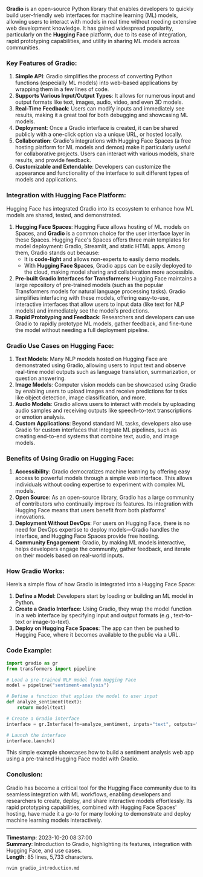 **Gradio** is an open-source Python library that enables developers to quickly build user-friendly web interfaces for machine learning (ML) models, allowing users to interact with models in real time without needing extensive web development knowledge. It has gained widespread popularity, particularly on the **Hugging Face** platform, due to its ease of integration, rapid prototyping capabilities, and utility in sharing ML models across communities.

### Key Features of Gradio:
1. **Simple API**: Gradio simplifies the process of converting Python functions (especially ML models) into web-based applications by wrapping them in a few lines of code. 
2. **Supports Various Input/Output Types**: It allows for numerous input and output formats like text, images, audio, video, and even 3D models.
3. **Real-Time Feedback**: Users can modify inputs and immediately see results, making it a great tool for both debugging and showcasing ML models.
4. **Deployment**: Once a Gradio interface is created, it can be shared publicly with a one-click option via a unique URL, or hosted locally.
5. **Collaboration**: Gradio's integrations with Hugging Face Spaces (a free hosting platform for ML models and demos) make it particularly useful for collaborative projects. Users can interact with various models, share results, and provide feedback.
6. **Customizable and Extendable**: Developers can customize the appearance and functionality of the interface to suit different types of models and applications.

### Integration with Hugging Face Platform:
Hugging Face has integrated Gradio into its ecosystem to enhance how ML models are shared, tested, and demonstrated.

1. **Hugging Face Spaces**: Hugging Face allows hosting of ML models on Spaces, and **Gradio** is a common choice for the user interface layer in these Spaces. Hugging Face's Spaces offers three main templates for model deployment: Gradio, Streamlit, and static HTML apps. Among them, Gradio stands out because:
   - It is **code-light** and allows non-experts to easily demo models.
   - With **Hugging Face Spaces**, Gradio apps can be easily deployed to the cloud, making model sharing and collaboration more accessible.
2. **Pre-built Gradio Interfaces for Transformers**: Hugging Face maintains a large repository of pre-trained models (such as the popular Transformers models for natural language processing tasks). Gradio simplifies interfacing with these models, offering easy-to-use, interactive interfaces that allow users to input data (like text for NLP models) and immediately see the model’s predictions.
3. **Rapid Prototyping and Feedback**: Researchers and developers can use Gradio to rapidly prototype ML models, gather feedback, and fine-tune the model without needing a full deployment pipeline.

### Gradio Use Cases on Hugging Face:
1. **Text Models**: Many NLP models hosted on Hugging Face are demonstrated using Gradio, allowing users to input text and observe real-time model outputs such as language translation, summarization, or question answering.
2. **Image Models**: Computer vision models can be showcased using Gradio by enabling users to upload images and receive predictions for tasks like object detection, image classification, and more.
3. **Audio Models**: Gradio allows users to interact with models by uploading audio samples and receiving outputs like speech-to-text transcriptions or emotion analysis.
4. **Custom Applications**: Beyond standard ML tasks, developers also use Gradio for custom interfaces that integrate ML pipelines, such as creating end-to-end systems that combine text, audio, and image models.

### Benefits of Using Gradio on Hugging Face:
1. **Accessibility**: Gradio democratizes machine learning by offering easy access to powerful models through a simple web interface. This allows individuals without coding expertise to experiment with complex ML models.
2. **Open Source**: As an open-source library, Gradio has a large community of contributors who continually improve its features. Its integration with Hugging Face means that users benefit from both platforms’ innovations.
3. **Deployment Without DevOps**: For users on Hugging Face, there is no need for DevOps expertise to deploy models—Gradio handles the interface, and Hugging Face Spaces provide free hosting.
4. **Community Engagement**: Gradio, by making ML models interactive, helps developers engage the community, gather feedback, and iterate on their models based on real-world inputs.

### How Gradio Works:
Here’s a simple flow of how Gradio is integrated into a Hugging Face Space:
1. **Define a Model**: Developers start by loading or building an ML model in Python.
2. **Create a Gradio Interface**: Using Gradio, they wrap the model function in a web interface by specifying input and output formats (e.g., text-to-text or image-to-text).
3. **Deploy on Hugging Face Spaces**: The app can then be pushed to Hugging Face, where it becomes available to the public via a URL.

### Code Example:
```python
import gradio as gr
from transformers import pipeline

# Load a pre-trained NLP model from Hugging Face
model = pipeline("sentiment-analysis")

# Define a function that applies the model to user input
def analyze_sentiment(text):
    return model(text)

# Create a Gradio interface
interface = gr.Interface(fn=analyze_sentiment, inputs="text", outputs="label")

# Launch the interface
interface.launch()
```

This simple example showcases how to build a sentiment analysis web app using a pre-trained Hugging Face model with Gradio. 

### Conclusion:
Gradio has become a critical tool for the Hugging Face community due to its seamless integration with ML workflows, enabling developers and researchers to create, deploy, and share interactive models effortlessly. Its rapid prototyping capabilities, combined with Hugging Face Spaces' hosting, have made it a go-to for many looking to demonstrate and deploy machine learning models interactively.

---

**Timestamp**: 2023-10-20 08:37:00  
**Summary**: Introduction to Gradio, highlighting its features, integration with Hugging Face, and use cases.  
**Length**: 85 lines, 5,733 characters.  

```bash
nvim gradio_introduction.md
```
